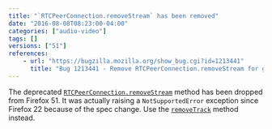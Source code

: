 ```yaml
---
title: "`RTCPeerConnection.removeStream` has been removed"
date: "2016-08-08T08:23:00-04:00"
categories: ["audio-video"]
tags: []
versions: ["51"]
references:
    - url: "https://bugzilla.mozilla.org/show_bug.cgi?id=1213441"
      title: "Bug 1213441 - Remove RTCPeerConnection.removeStream for good."
---
```

The deprecated [`RTCPeerConnection.removeStream`](https://developer.mozilla.org/docs/Web/API/RTCPeerConnection/removeStream) method has been dropped from Firefox 51. It was actually raising a `NotSupportedError` exception since Firefox 22 because of the spec change. Use the [`removeTrack`](https://developer.mozilla.org/docs/Web/API/RTCPeerConnection/removeTrack) method instead.
